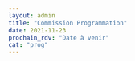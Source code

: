 ```yaml
---
layout: admin
title: "Commission Programmation"
date: 2021-11-23
prochain_rdv: "Date à venir"
cat: "prog"
---
```

